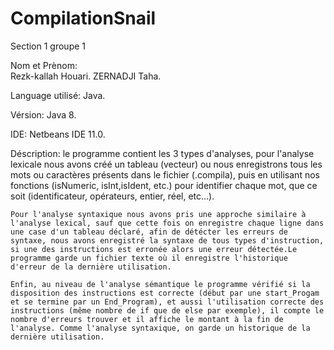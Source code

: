 # CompilationSnail

Section 1 groupe 1

Nom et Prènom:	
	Rezk-kallah Houari.
	ZERNADJI Taha.


Language utilisé: Java.

Vérsion: Java 8.

IDE: Netbeans IDE 11.0.


Déscription:
	le programme contient les 3 types d'analyses, pour l'analyse lexicale nous avons créé un tableau (vecteur) ou nous enregistrons tous les mots ou caractères présents dans le fichier (.compila), puis en utilisant nos fonctions (isNumeric, isInt,isIdent, etc.) pour identifier chaque mot, que ce soit (identificateur, opérateurs, entier, réel, etc...).

	Pour l'analyse syntaxique nous avons pris une approche similaire à l'analyse lexical, sauf que cette fois on enregistre chaque ligne dans une case d'un tableau déclaré, afin de détécter les erreurs de syntaxe, nous avons enregistré la syntaxe de tous types d'instruction, si une des instructions est erronée alors une erreur détectée.Le programme garde un fichier texte où il enregistre l'historique d'erreur de la dernière utilisation.

	Enfin, au niveau de l'analyse sémantique le programme vérifié si la disposition des instructions est correcte (début par une start_Progam et se termine par un End_Program), et aussi l'utilisation correcte des instructions (même nombre de if que de else par exemple), il compte le nombre d'erreurs trouver et il affiche le montant à la fin de l'analyse. Comme l'analyse syntaxique, on garde un historique de la dernière utilisation.
